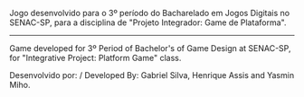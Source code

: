 Jogo desenvolvido para o 3º período do Bacharelado em Jogos Digitais no SENAC-SP, para a disciplina de "Projeto Integrador: Game de Plataforma".

-----

Game developed for 3º Period of Bachelor's of Game Design at SENAC-SP, for "Integrative Project: Platform Game" class.

Desenvolvido por: / Developed By:
Gabriel Silva, Henrique Assis and Yasmin Miho.

